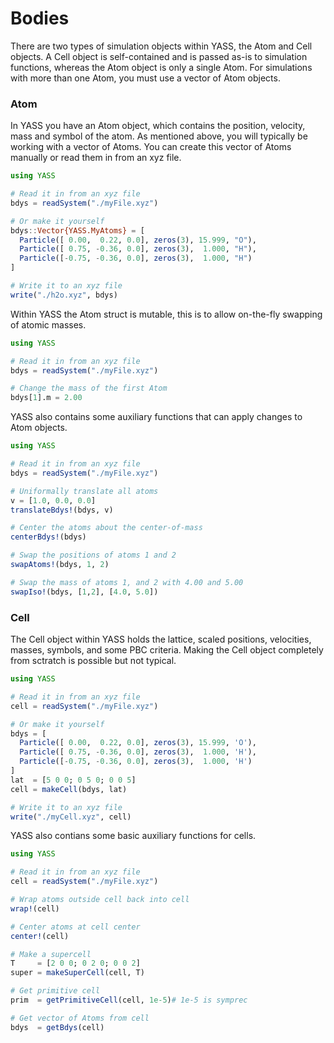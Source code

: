 # Bodies

There are two types of simulation objects within YASS, the Atom and Cell objects. A Cell object is self-contained and is passed as-is to simulation functions, whereas the Atom object is only a single Atom. For simulations with more than one Atom, you must use a vector of Atom objects.

### Atom

In YASS you have an Atom object, which contains the position, velocity, mass and symbol of the atom. As mentioned above, you will typically be working with a vector of Atoms. You can create this vector of Atoms manually or read them in from an xyz file.

```julia
using YASS

# Read it in from an xyz file
bdys = readSystem("./myFile.xyz")

# Or make it yourself
bdys::Vector{YASS.MyAtoms} = [
  Particle([ 0.00,  0.22, 0.0], zeros(3), 15.999, "O"),
  Particle([ 0.75, -0.36, 0.0], zeros(3),  1.000, "H"),
  Particle([-0.75, -0.36, 0.0], zeros(3),  1.000, "H")
]

# Write it to an xyz file
write("./h2o.xyz", bdys)
```

Within YASS the Atom struct is mutable, this is to allow on-the-fly swapping of atomic masses. 

```julia
using YASS

# Read it in from an xyz file
bdys = readSystem("./myFile.xyz")

# Change the mass of the first Atom
bdys[1].m = 2.00
```

YASS also contains some auxiliary functions that can apply changes to Atom objects.

```julia
using YASS

# Read it in from an xyz file
bdys = readSystem("./myFile.xyz")

# Uniformally translate all atoms
v = [1.0, 0.0, 0.0]
translateBdys!(bdys, v)

# Center the atoms about the center-of-mass
centerBdys!(bdys)

# Swap the positions of atoms 1 and 2
swapAtoms!(bdys, 1, 2)

# Swap the mass of atoms 1, and 2 with 4.00 and 5.00
swapIso!(bdys, [1,2], [4.0, 5.0])
```

### Cell

The Cell object within YASS holds the lattice, scaled positions, velocities, masses, symbols, and some PBC criteria. Making the Cell object completely from sctratch is possible but not typical. 

```julia
using YASS

# Read it in from an xyz file
cell = readSystem("./myFile.xyz")

# Or make it yourself
bdys = [
  Particle([ 0.00,  0.22, 0.0], zeros(3), 15.999, 'O'),
  Particle([ 0.75, -0.36, 0.0], zeros(3),  1.000, 'H'),
  Particle([-0.75, -0.36, 0.0], zeros(3),  1.000, 'H')
]
lat  = [5 0 0; 0 5 0; 0 0 5]
cell = makeCell(bdys, lat)

# Write it to an xyz file
write("./myCell.xyz", cell)
```

YASS also contians some basic auxiliary functions for cells. 

```julia
using YASS

# Read it in from an xyz file
cell = readSystem("./myFile.xyz")

# Wrap atoms outside cell back into cell
wrap!(cell)

# Center atoms at cell center
center!(cell)

# Make a supercell
T     = [2 0 0; 0 2 0; 0 0 2]
super = makeSuperCell(cell, T)

# Get primitive cell
prim  = getPrimitiveCell(cell, 1e-5)# 1e-5 is symprec

# Get vector of Atoms from cell
bdys  = getBdys(cell)
```